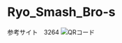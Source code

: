# Ryo_Smash_Bro-s
参考サイト　3264
![QRコード](http://drive.google.com/uc?export=view&id=1qlbxt8Aa-mkKiNQBQi4_AGp8ZZIOUGSW#png)

